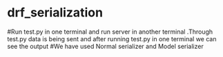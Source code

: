 # drf_serialization



#Run test.py in one terminal and run server in another terminal .Through test.py data is being sent and after running test.py in one terminal we can see the output
#We have used  Normal serializer and Model serializer

